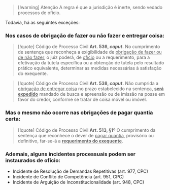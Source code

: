 >[!warning] Atenção
>A regra é que a jurisdição é inerte, sendo vedado processos de ofício. 

Todavia, há as seguintes exceções:

### Nos casos de obrigação de fazer ou não fazer e entregar coisa:
>[!quote] Código de Processo Civil
>**Art. 536, *caput*.** No cumprimento de sentença que reconheça a exigibilidade de <u>obrigação de fazer ou de não fazer</u>, o juiz poderá, de <u>ofício</u> ou a requerimento, para a efetivação da tutela específica ou a obtenção de tutela pelo resultado prático equivalente, determinar as medidas necessárias à satisfação do exequente.

>[!quote] Código de Processo Civil
>**Art. 538, *caput*.** Não cumprida a <u>obrigação de entregar coisa</u> no prazo estabelecido na sentença, **<u>será expedido</u>** mandado de busca e apreensão ou de imissão na posse em favor do credor, conforme se tratar de coisa móvel ou imóvel.

### Mas o mesmo não ocorre nas obrigações de pagar quantia certa:
>[!quote] Código de Processo Civil
>**Art. 513, §1º** O cumprimento da sentença que reconhece o dever de <u>pagar quantia</u>, provisório ou definitivo, far-se-á a **<u>requerimento do exequente</u>**.

### Ademais, alguns incidentes processuais podem ser instaurados de ofício:
- Incidente de Resolução de Demandas Repetitivas (art. 977, CPC)
- Incidente de Conflito de Competência (art. 951, CPC)
- Incidente de Arguição de Inconstitucionalidade (art. 948, CPC)
 